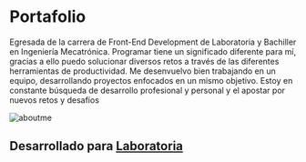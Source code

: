 # Portafolio

Egresada de la carrera de Front-End Development de Laboratoria y Bachiller en Ingeniería Mecatrónica. Programar tiene un significado diferente para mí, gracias a ello puedo solucionar diversos retos a través de las diferentes herramientas de productividad. Me desenvuelvo bien trabajando en un equipo, desarrollando proyectos enfocados en un mismo objetivo. 
Estoy en constante búsqueda de desarrollo profesional y personal y el apostar por nuevos retos y desafíos

![aboutme](https://user-images.githubusercontent.com/25912510/39004847-2044a964-43c4-11e8-8589-93b4bf31ee5f.png)

## Desarrollado para [Laboratoria](http://laboratoria.la)


